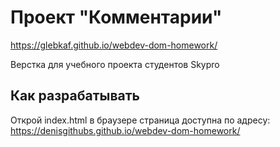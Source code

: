 # Проект "Комментарии"

https://glebkaf.github.io/webdev-dom-homework/

Верстка для учебного проекта студентов Skypro

## Как разрабатывать

Открой index.html в браузере
страница доступна по адресу:
https://denisgithubs.github.io/webdev-dom-homework/
